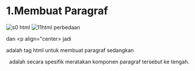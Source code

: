 # 1.Membuat Paragraf
![s0 html](https://github.com/user-attachments/assets/5f43090e-2d34-467d-b5eb-d831b3046cce)
![11html](https://github.com/user-attachments/assets/124370c8-9657-40bc-9be7-72eaaaa1e2cd)
 perbedaan <p> dan <p align="center> jadi <p> adalah tag html 
 untuk membuat paragraf sedangkan <p align="center"> adalah 
 secara spesifik meratakan komponen paragraf tersebut ke tengah.

